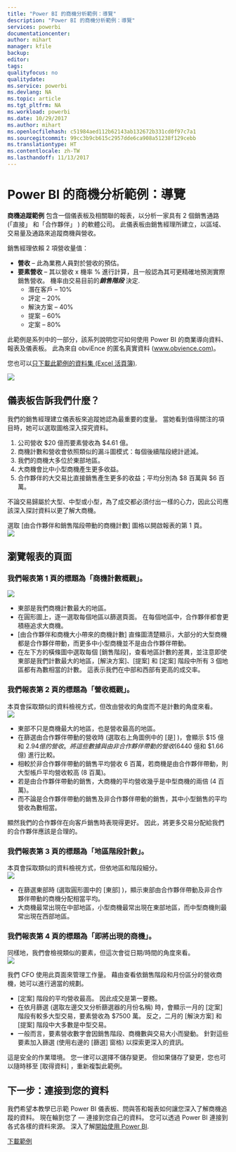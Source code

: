 ```yaml
---
title: "Power BI 的商機分析範例：導覽"
description: "Power BI 的商機分析範例：導覽"
services: powerbi
documentationcenter: 
author: mihart
manager: kfile
backup: 
editor: 
tags: 
qualityfocus: no
qualitydate: 
ms.service: powerbi
ms.devlang: NA
ms.topic: article
ms.tgt_pltfrm: NA
ms.workload: powerbi
ms.date: 10/29/2017
ms.author: mihart
ms.openlocfilehash: c51984aed112b62143ab132672b331cd0f97c7a1
ms.sourcegitcommit: 99cc3b9cb615c2957dde6ca908a51238f129cebb
ms.translationtype: HT
ms.contentlocale: zh-TW
ms.lasthandoff: 11/13/2017
---
```

# <a name="opportunity-analysis-sample-for-power-bi-take-a-tour"></a>Power BI 的商機分析範例：導覽
**商機追蹤範例** 包含一個儀表板及相關聯的報表，以分析一家具有 2 個銷售通路 (「直接」  和「合作夥伴」 ) 的軟體公司。 此儀表板由銷售經理所建立，以區域、交易量及通路來追蹤商機與營收。

銷售經理依賴 2 項營收量值：

* **營收** – 此為業務人員對於營收的預估。
* **要素營收** – 其以營收 x 機率 % 進行計算，且一般認為其可更精確地預測實際銷售營收。 機率由交易目前的***銷售階段*** 決定.
  * 潛在客戶 – 10%  
  * 評定 – 20%  
  * 解決方案 – 40%  
  * 提案 – 60%  
  * 定案 – 80%

此範例是系列中的一部分，該系列說明您可如何使用 Power BI 的商業導向資料、報表及儀表板。 此為來自 obviEnce 的匿名真實資料 ([www.obvience.com)](http://www.obvience.com/)。

您也可以[只下載此範例的資料集 (Excel 活頁簿)](http://go.microsoft.com/fwlink/?LinkId=529782).  

![](media/sample-opportunity-analysis/opportunity1.png)

## <a name="what-is-our-dashboard-telling-us"></a>儀表板告訴我們什麼？
我們的銷售經理建立儀表板來追蹤她認為最重要的度量。 當她看到值得關注的項目時，她可以選取圖格深入探究資料。

1. 公司營收 $20 億而要素營收為 $4.61 億。
2. 商機計數和營收會依照類似的漏斗圖模式：每個後續階段總計遞減。
3. 我們的商機大多位於東部地區。 
4. 大商機會比中小型商機產生更多收益。
5. 合作夥伴的大交易比直接銷售產生更多的收益；平均分別為 $8 百萬與 $6 百萬。 

不論交易歸屬於大型、中型或小型，為了成交都必須付出一樣的心力，因此公司應該深入探討資料以更了解大商機。 

選取 [由合作夥伴和銷售階段帶動的商機計數]  圖格以開啟報表的第 1 頁。  
![](media/sample-opportunity-analysis/opportunity2.png)

## <a name="explore-the-pages-in-the-report"></a>瀏覽報表的頁面
### <a name="page-1-of-our-report-is-titled-opportunity-count-overview"></a>我們報表第 1 頁的標題為「商機計數概觀」。
![](media/sample-opportunity-analysis/opportunity3.png)

* 東部是我們商機計數最大的地區。  
* 在圓形圖上，逐一選取每個地區以篩選頁面。 在每個地區中，合作夥伴都會更積極追求大商機。   
* [由合作夥伴和商機大小帶來的商機計數] 直條圖清楚顯示，大部分的大型商機都是合作夥伴帶動，而更多中小型商機並不是由合作夥伴帶動。 
* 在左下方的橫條圖中選取每個 [銷售階段]，查看地區計數的差異，並注意即使東部是我們計數最大的地區，[解決方案]、[提案] 和 [定案] 階段中所有 3 個地區都有為數相當的計數。 這表示我們在中部和西部有更高的成交率。 

### <a name="page-2-of-our-report-is-titled-revenue-overview"></a>我們報表第 2 頁的標題為「營收概觀」。
本頁會採取類似的資料檢視方式，但改由營收的角度而不是計數的角度來看。  
![](media/sample-opportunity-analysis/opportunity4.png)

* 東部不只是商機最大的地區，也是營收最高的地區。  
* 在篩選由合作夥伴帶動的營收時 (選取右上角圖例中的 [是]  )，會顯示 $15 億和 $2.94 億的營收。 將這些數據與由非合作夥伴帶動的營收 ($6440 億和 $1.66 億) 進行比較。  
* 相較於非合作夥伴帶動的銷售平均營收 6 百萬，若商機是由合作夥伴帶動，則大型帳戶平均營收較高 (8 百萬)。  
* 若是由合作夥伴帶動的銷售，大商機的平均營收幾乎是中型商機的兩倍 (4 百萬)。  
* 而不論是合作夥伴帶動的銷售及非合作夥伴帶動的銷售，其中小型銷售的平均營收為數相當。   

顯然我們的合作夥伴在向客戶銷售時表現得更好。  因此，將更多交易分配給我們的合作夥伴應該是合理的。

### <a name="page-3-of-our-report-is-titled-region-stage-counts"></a>我們報表第 3 頁的標題為「地區階段計數」。
本頁會採取類似的資料檢視方式，但依地區和階段細分。  
![](media/sample-opportunity-analysis/opportunity5.png)

* 在篩選東部時 (選取圓形圖中的 [東部]  )，顯示東部由合作夥伴帶動及非合作夥伴帶動的商機分配相當平均。 
* 大商機最常出現在中部地區，小型商機最常出現在東部地區，而中型商機則最常出現在西部地區。 

### <a name="page-4-of-our-report-is-titled-upcoming-opportunities"></a>我們報表第 4 頁的標題為「即將出現的商機」。
同樣地，我們會檢視類似的要素，但這次會從日期/時間的角度來看。  
![](media/sample-opportunity-analysis/opportunity6.png)

我們 CFO 使用此頁面來管理工作量。 藉由查看依銷售階段和月份區分的營收商機，她可以進行適當的規劃。

* [定案] 階段的平均營收最高。 因此成交是第一要務。
* 在依月篩選 (選取左邊交叉分析篩選器的月份名稱) 時，會顯示一月的 [定案] 階段有較多大型交易，要素營收為 $7500 萬。 反之，二月的 [解決方案] 和 [提案] 階段中大多數是中型交易。
* 一般而言，要素營收數字會因銷售階段、商機數與交易大小而變動。 針對這些要素加入篩選 (使用右邊的 [篩選] 窗格) 以探索更深入的資訊。

這是安全的作業環境。 您一律可以選擇不儲存變更。 但如果儲存了變更，您也可以隨時移至 [取得資料]  ，重新複製此範例。

## <a name="next-steps-connect-to-your-data"></a>下一步：連接到您的資料
我們希望本教學已示範 Power BI 儀表板、問與答和報表如何讓您深入了解商機追蹤的資料。 現在輪到您了 — 連接到您自己的資料。 您可以透過 Power BI 連接到各式各樣的資料來源。 深入了解[開始使用 Power BI](service-get-started.md).

[下載範例](sample-datasets.md)  

